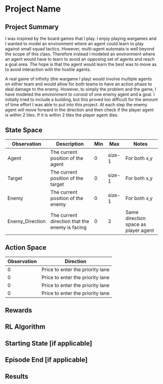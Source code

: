 # Project Name
## Project Summary
<!-- Around 200 Words -->
<!-- Cover (1) What problem you are solving, (2) Who will use this RL module and be happy with the learning, and (3) a brief description of the results -->

I was inspired by the board games that I play. I enjoy playing wargames and I wanted to model an environment where an 
agent could learn to play against small squad tactics. However, multi-agent automata is well beyond the scope of this class.
Therefore instead I modeled an environment where an agent would have to learn to avoid an opposing set of agents and reach 
a goal area. The hope is that the agent would learn the best was to move as to avoid interaction with the hostile agents.

A real game of infinity (the wargame I play) would involve multiple agents on either team and would allow for both teams
to have an action phase to deal damage to the enemy. However, to simply the problem and the game, I have modeled the
environment to consist of one enemy agent and a goal. I initially tried to include a building, but this proved too difficult
for the amount of time effort I was able to put into this project. At each step the enemy agent will move forward in the direction
and then check if the player agent is within 2 tiles. If it is within 2 tiles the player agent dies. 


## State Space
<!-- See the Cart Pole Env example https://gymnasium.farama.org/environments/classic_control/cart_pole/ -->


| Observation     | Description                                    | Min | Max    | Notes                                |
|-----------------|------------------------------------------------|-----|--------|--------------------------------------|
| Agent           | The current position of the agent              | 0   | size-1 | For both x,y                         | 
| Target          | The current position of the target             | 0   | size-1 | For both x,y                         |
| Enemy           | The current position of the enemy              | 0   | size-1 | For both x,y                         |
| Enemy_Direction | The current direction that the enemy is facing | 0   | 3      | Same direction space as player agent |

## Action Space
<!-- See the Cart Pole Env example https://gymnasium.farama.org/environments/classic_control/cart_pole/ -->
| Observation | Direction                        |
|-------------|----------------------------------|
| 0           | Price to enter the priority lane |
| 0           | Price to enter the priority lane |
| 0           | Price to enter the priority lane |
| 0           | Price to enter the priority lane |

## Rewards
<!-- See the Cart Pole Env example https://gymnasium.farama.org/environments/classic_control/cart_pole/ -->

## RL Algorithm 

## Starting State [if applicable]
<!-- See the Cart Pole Env example https://gymnasium.farama.org/environments/classic_control/cart_pole/ -->

## Episode End [if applicable]
<!-- See the Cart Pole Env example https://gymnasium.farama.org/environments/classic_control/cart_pole/ -->

## Results

